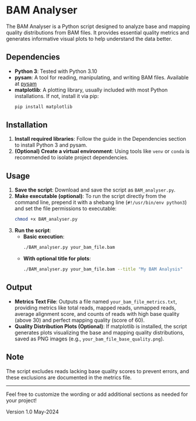 # BAM Analyser

The BAM Analyser is a Python script designed to analyze base and mapping quality distributions from BAM files. It provides essential quality metrics and generates informative visual plots to help understand the data better.

## Dependencies

- **Python 3**: Tested with Python 3.10
- **pysam**: A tool for reading, manipulating, and writing BAM files. Available at [pysam](https://pypi.org/project/pysam/)
- **matplotlib**: A plotting library, usually included with most Python installations. If not, install it via pip:
  ```bash
  pip install matplotlib
  ```

## Installation

1. **Install required libraries**: Follow the guide in the Dependencies section to install Python 3 and pysam.
2. **(Optional) Create a virtual environment**: Using tools like `venv` or `conda` is recommended to isolate project dependencies.

## Usage

1. **Save the script**: Download and save the script as `BAM_analyser.py`.
2. **Make executable (optional)**: To run the script directly from the command line, prepend it with a shebang line (`#!/usr/bin/env python3`) and set the file permissions to executable:
   ```bash
   chmod +x BAM_analyser.py
   ```
3. **Run the script**:
   - **Basic execution**:
     ```bash
     ./BAM_analyser.py your_bam_file.bam
     ```
   - **With optional title for plots**:
     ```bash
     ./BAM_analyser.py your_bam_file.bam --title "My BAM Analysis"
     ```

## Output

- **Metrics Text File**: Outputs a file named `your_bam_file_metrics.txt`, providing metrics like total reads, mapped reads, unmapped reads, average alignment score, and counts of reads with high base quality (above 30) and perfect mapping quality (score of 60).
- **Quality Distribution Plots (Optional)**: If matplotlib is installed, the script generates plots visualizing the base and mapping quality distributions, saved as PNG images (e.g., `your_bam_file_base_quality.png`).

## Note

The script excludes reads lacking base quality scores to prevent errors, and these exclusions are documented in the metrics file.

---

Feel free to customize the wording or add additional sections as needed for your project!

Version 1.0 May-2024
